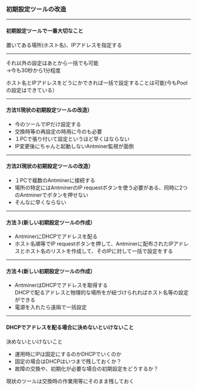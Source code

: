 ### 初期設定ツールの改造
---
#### 初期設定ツールで一番大切なこと

置いてある場所(ホスト名)、IPアドレスを指定する

---
それ以外の設定はあとから一括でも可能  
→今も30秒から1分程度

ホスト名とIPアドレスをどうにかできれば一括で設定することは可能(今もPoolの設定はできている）

---
#### 方法1(現状の初期設定ツールの改造）
- 今のツールでIPだけ設定する
- 交換時等の再設定の時用に今のも必要
- １PCで張り付いて設定というほど早くはならない
- IP変更後にちゃんと起動しないAntminer監視が面倒

---
#### 方法2(現状の初期設定ツールの改造）
- １PCで複数のAntminerに接続する
- 場所の特定にはAntminerのIP requestボタンを使う必要がある、同時に2つのAntminerでボタンを押せない
- そんなに早くならない

---
#### 方法３(新しい初期設定ツールの作成）
- AntminerにDHCPでアドレスを配る
- ホスト名順等でIP requestボタンを押して、Antminerに配布されたIPアドレスとホスト名のリストを作成して、そのIPに対して一括で設定をする

---
#### 方法４(新しい初期設定ツールの作成）
- AntminerはDHCPでアドレスを取得する  
  DHCPで配るアドレスと物理的な場所をが紐づけられればホスト名等の設定ができる
- 電源を入れたら遠隔で一括設定

---
#### DHCPでアドレスを配る場合に決めないといけないこと
決めないといけないこと

* 運用時にIPは固定にするのかDHCPでいくのか
* 固定の場合はDHCPはいつまで残しておくか？
* 故障の交換や、初期化が必要な場合の初期設定をどうするか？

現状のツールは交換時の作業用等にそのまま残しておく
